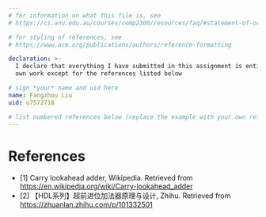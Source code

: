```yaml
---
# for information on what this file is, see
# https://cs.anu.edu.au/courses/comp2300/resources/faq/#statement-of-originality

# for styling of references, see
# https://www.acm.org/publications/authors/reference-formatting

declaration: >-
  I declare that everything I have submitted in this assignment is entirely my
  own work except for the references listed below

# sign *your* name and uid here
name: Fangzhou Liu
uid: u7572718

# list numbered references below (replace the example with your own references) 
---
```

# References
- [1] Carry lookahead adder, Wikipedia. Retrieved from https://en.wikipedia.org/wiki/Carry-lookahead_adder
- [2] 【HDL系列】超前进位加法器原理与设计, Zhihu. Retrieved from https://zhuanlan.zhihu.com/p/101332501